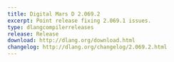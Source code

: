 ```yaml
---
title: Digital Mars D 2.069.2
excerpt: Point release fixing 2.069.1 issues. 
type: dlangcompilerreleases
release: Release
download: http://dlang.org/download.html
changelog: http://dlang.org/changelog/2.069.2.html
---
```

